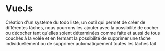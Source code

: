 # VueJs
Création d'un système du todo liste, un outil qui permet de créer de différentes tâches, nous pourrons les ajouter avec la possibilité de cocher ou décocher tant qu'elles soient déterminées comme faite et aussi de tous couchés à la volée et en fermant la possibilité de supprimer une tâche individuellement ou de supprimer automatiquement toutes les tâches fait
